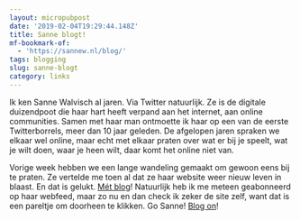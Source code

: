 ```yaml
---
layout: micropubpost
date: '2019-02-04T19:29:44.148Z'
title: Sanne blogt!
mf-bookmark-of:
  - 'https://sannew.nl/blog/'
tags: blogging
slug: sanne-blogt
category: links
---
```

Ik ken Sanne Walvisch al jaren. Via Twitter natuurlijk. Ze is de digitale duizendpoot die haar hart heeft verpand aan het internet, aan online communities. Samen met haar man ontmoette ik haar op een van de eerste Twitterborrels, meer dan 10 jaar geleden. De afgelopen jaren spraken we elkaar wel online, maar echt met elkaar praten over wat er bij je speelt, wat je wilt doen, waar je heen wilt, daar komt het online niet van. 

Vorige week hebben we een lange wandeling gemaakt om gewoon eens bij te praten. Ze vertelde me toen al dat ze haar website weer nieuw leven in blaast. En dat is gelukt.  [Mét blog](https://sannew.nl/blog/)! Natuurlijk heb ik me meteen geabonneerd op haar webfeed, maar zo nu en dan check ik zeker de site zelf, want dat is een pareltje om doorheen te klikken. Go Sanne! [Blog on](https://sannew.nl/blog/)! 
